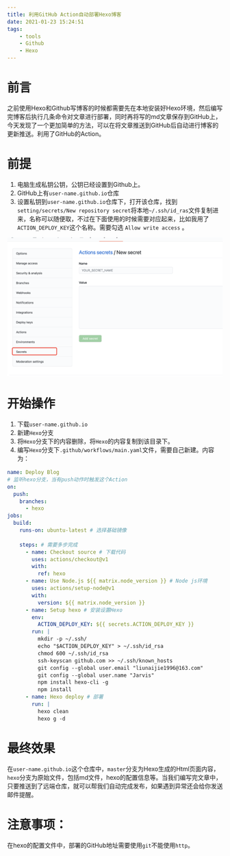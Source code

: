 ```yaml
---
title: 利用GitHub Action自动部署Hexo博客
date: 2021-01-23 15:24:51
tags: 
	- tools
	- Github
	- Hexo
---
```


# 前言

之前使用Hexo和Github写博客的时候都需要先在本地安装好Hexo环境，然后编写完博客后执行几条命令对文章进行部署，同时再将写的md文章保存到GitHub上，今天发现了一个更加简单的方法，可以在将文章推送到GitHub后自动进行博客的更新推送。利用了GitHub的Action。

# 前提

1. 电脑生成私钥公钥，公钥已经设置到Github上。
2. GitHub上有`user-name.github.io`仓库
3. 设置私钥到`user-name.github.io`仓库下，打开该仓库，找到`setting/secrets/New repository secret`将本地`~/.ssh/id_ras`文件复制进来，名称可以随便取，不过在下面使用的时候需要对应起来，比如我用了`ACTION_DEPLOY_KEY`这个名称。需要勾选 `Allow write access` 。

![](https://raw.githubusercontent.com/liunaijie/images/master/20210123154250.png)

<!--more-->

# 开始操作

1. 下载`user-name.github.io`
2. 新建`Hexo`分支
3. 将`Hexo`分支下的内容删除，将`Hexo`的内容复制到该目录下。
4. 编写`Hexo`分支下`.github/workflows/main.yaml`文件，需要自己新建。内容为：

```yaml
name: Deploy Blog
# 监听hexo分支，当有push动作时触发这个Action
on:
  push:
    branches:
      - hexo
jobs:
  build:
    runs-on: ubuntu-latest # 选择基础镜像

    steps: # 需要多步完成
      - name: Checkout source # 下载代码
        uses: actions/checkout@v1
        with:
          ref: hexo
      - name: Use Node.js ${{ matrix.node_version }} # Node js环境
        uses: actions/setup-node@v1
        with:
          version: ${{ matrix.node_version }}
      - name: Setup hexo # 安装设置Hexo
        env:
          ACTION_DEPLOY_KEY: ${{ secrets.ACTION_DEPLOY_KEY }}
        run: |
          mkdir -p ~/.ssh/
          echo "$ACTION_DEPLOY_KEY" > ~/.ssh/id_rsa
          chmod 600 ~/.ssh/id_rsa
          ssh-keyscan github.com >> ~/.ssh/known_hosts
          git config --global user.email "liunaijie1996@163.com"
          git config --global user.name "Jarvis"
          npm install hexo-cli -g
          npm install
      - name: Hexo deploy # 部署
        run: |
          hexo clean
          hexo g -d
```



# 最终效果

在`user-name.github.io`这个仓库中，`master`分支为Hexo生成的Html页面内容，`hexo`分支为原始文件，包括md文件，hexo的配置信息等。当我们编写完文章中，只要推送到了远端仓库，就可以帮我们自动完成发布，如果遇到异常还会给你发送邮件提醒。

# 注意事项：

在hexo的配置文件中，部署的GitHub地址需要使用`git`不能使用`http`。